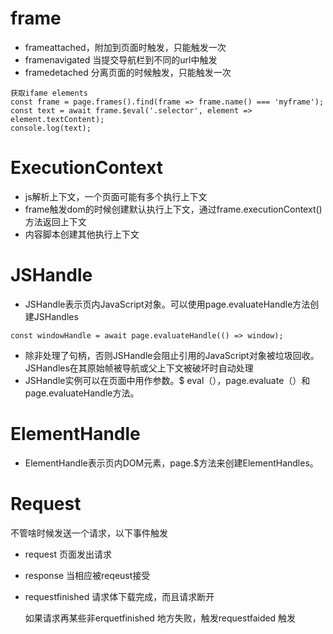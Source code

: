 # frame
- frameattached，附加到页面时触发，只能触发一次
- framenavigated 当提交导航栏到不同的url中触发
- framedetached 分离页面的时候触发，只能触发一次

```
获取ifame elements
const frame = page.frames().find(frame => frame.name() === 'myframe');
const text = await frame.$eval('.selector', element => element.textContent);
console.log(text);
  ```
# ExecutionContext
- js解析上下文，一个页面可能有多个执行上下文
- frame触发dom的时候创建默认执行上下文，通过frame.executionContext()方法返回上下文
- 内容脚本创建其他执行上下文

# JSHandle
- JSHandle表示页内JavaScript对象。可以使用page.evaluateHandle方法创建JSHandles
```
const windowHandle = await page.evaluateHandle(() => window);
```
- 除非处理了句柄，否则JSHandle会阻止引用的JavaScript对象被垃圾回收。 JSHandles在其原始帧被导航或父上下文被破坏时自动处理
- JSHandle实例可以在页面中用作参数。$ eval（），page.evaluate（）和page.evaluateHandle方法。

# ElementHandle
- ElementHandle表示页内DOM元素，page.$方法来创建ElementHandles。

# Request
不管啥时候发送一个请求，以下事件触发
- request 页面发出请求
- response 当相应被reqeust接受
- requestfinished 请求体下载完成，而且请求断开

  如果请求再某些非erquetfinished 地方失败，触发requestfaided 触发
